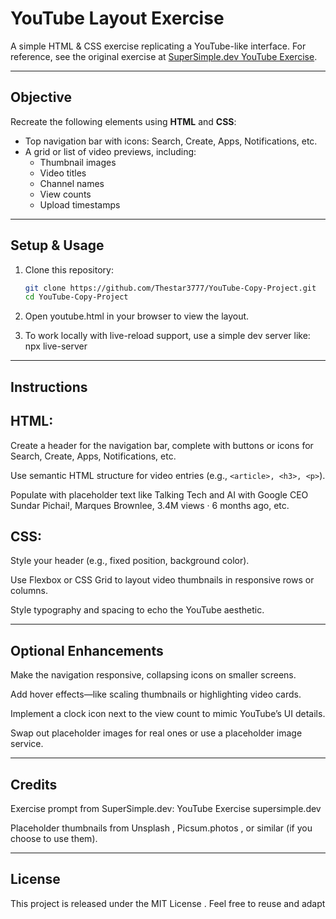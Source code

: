 # YouTube Layout Exercise

A simple HTML & CSS exercise replicating a YouTube-like interface. For reference, see the original exercise at [SuperSimple.dev YouTube Exercise](https://supersimple.dev/exercises/youtube/).

---

##  Objective

Recreate the following elements using **HTML** and **CSS**:

- Top navigation bar with icons: Search, Create, Apps, Notifications, etc.
- A grid or list of video previews, including:
  - Thumbnail images
  - Video titles
  - Channel names
  - View counts
  - Upload timestamps
 
---

##  Setup & Usage

1. Clone this repository:

   ```sh
   git clone https://github.com/Thestar3777/YouTube-Copy-Project.git
   cd YouTube-Copy-Project

2. Open youtube.html in your browser to view the layout.

3. To work locally with live-reload support, use a simple dev server like: npx live-server

---

## Instructions

## HTML: 

Create a header for the navigation bar, complete with buttons or icons for Search, Create, Apps, Notifications, etc.

Use semantic HTML structure for video entries (e.g., ```<article>, <h3>, <p>```).

Populate with placeholder text like Talking Tech and AI with Google CEO Sundar Pichai!, Marques Brownlee, 3.4M views · 6 months ago, etc. 

## CSS:

Style your header (e.g., fixed position, background color).

Use Flexbox or CSS Grid to layout video thumbnails in responsive rows or columns.

Style typography and spacing to echo the YouTube aesthetic.

---

## Optional Enhancements

Make the navigation responsive, collapsing icons on smaller screens.

Add hover effects—like scaling thumbnails or highlighting video cards.

Implement a clock icon next to the view count to mimic YouTube’s UI details.

Swap out placeholder images for real ones or use a placeholder image service.

---

## Credits

Exercise prompt from SuperSimple.dev: YouTube Exercise 
supersimple.dev

Placeholder thumbnails from Unsplash
, Picsum.photos
, or similar (if you choose to use them).

---

## License

This project is released under the MIT License
. Feel free to reuse and adapt


